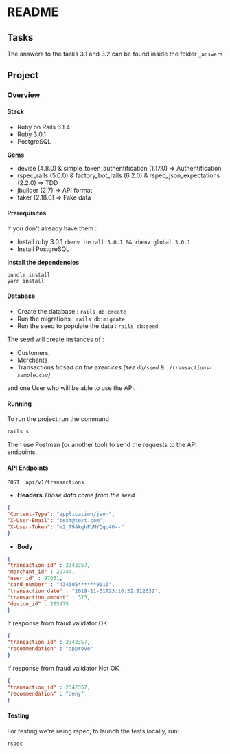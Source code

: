 # README
## Tasks

The answers to the tasks 3.1 and 3.2 can be found inside the folder `_answers`

## Project

### Overview
#### Stack

- Ruby on Rails 6.1.4
- Ruby 3.0.1
- PostgreSQL

**Gems**
- devise (4.8.0) & simple_token_authentification (1.17.0) => Authentification
- rspec_rails (5.0.0) & factory_bot_rails (6.2.0) & rspec_json_expectations (2.2.0) => TDD
- jbuilder (2.7) => API format
- faker (2.18.0) => Fake data
#### Prerequisites

If you don't already have them :

- Install ruby 3.0.1 `rbenv install 3.0.1 && rbenv global 3.0.1`
- Install PostgreSQL

**Install the dependencies**

```
bundle install
yarn install
```
#### Database

- Create the database : `rails db:create`
- Run the migrations : `rails db:migrate`
- Run the seed to populate the data : `rails db:seed`

The seed will create instances of : 
- Customers,
- Merchants
- Transactions 
_based on the exercices (see `db/seed` & `./transactions-sample.csv`)_

and one User who will be able to use the API.

#### Running

To run the project run the command

```bash
rails s
```

Then use Postman (or another tool) to send the requests to the API endpoints.

#### API Endpoints

```
POST  api/v1/transactions
```

- **Headers**
_Those data come from the seed_
```json
{
"Content-Type": "application/json",
"X-User-Email": "test@test.com",
"X-User-Token": "m2_T9AkghFbMYQqc46--"
}
```
- **Body**
```json
{
"transaction_id" : 2342357,
"merchant_id" : 29744,
"user_id" : 97051,
"card_number" : "434505******9116",
"transaction_date" : "2019-11-31T23:16:32.812632",
"transaction_amount" : 373,
"device_id" : 285475
}
```

If response from fraud validator OK

```json
{ 
"transaction_id" : 2342357,
"recommendation" : "approve"
}
```
If response from fraud validator Not OK

```json
{ 
"transaction_id" : 2342357,
"recommendation" : "deny"
}
```

#### Testing

For testing we're using rspec, to launch the tests locally, run:

```bash
rspec
```


